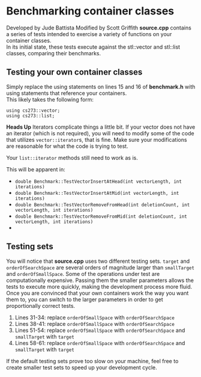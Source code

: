 # Benchmarking container classes #
Developed by Jude Battista
Modified by Scott Griffith
**source.cpp** contains a series of tests intended to exercise a variety of functions on your container classes.  
In its initial state, these tests execute against the stl::vector and stl::list classes, comparing their benchmarks.

## Testing your own container classes ##
Simply replace the using statements on lines 15 and 16 of **benchmark.h** with using statements that reference your containers.  
This likely takes the following form: 
``` 
using cs273::vector;  
using cs273::list;  
```

__Heads Up__ Iterators complicate things a little bit. If your vector does not have an iterator (which is not required), you will need to modify some of the code that utilizes `vector::iterator`s, that is fine. Make sure your modifications are reasonable for what the code is trying to test.

Your `list::iterator` methods still need to work as is.

This will be apparent in:
* `double Benchmark::TestVectorInsertAtHead(int vectorLength, int iterations)`
* `double Benchmark::TestVectorInsertAtMid(int vectorLength, int iterations)`
* `double Benchmark::TestVectorRemoveFromHead(int deletionCount, int vectorLength, int iterations)`
* `double Benchmark::TestVectorRemoveFromMid(int deletionCount, int vectorLength, int iterations)`
* 

## Testing sets ##
You will notice that **source.cpp** uses two different testing sets. `target` and `orderOfSearchSpace` are several orders of magnitude larger than `smallTarget` and `orderOfSmallSpace`. Some of the operations under test are computationally expensive. Passing them the smaller parameters allows the tests to execute more quickly, making the development process more fluid. Once you are convinced that your own containers work the way you want them to, you can switch to the larger parameters in order to get proportionally correct tests.
1. Lines 31-34: replace `orderOfSmallSpace` with `orderOfSearchSpace`
2. Lines 38-41: replace `orderOfSmallSpace` with `orderOfSearchSpace`
3. Lines 51-54: replace `orderOfSmallSpace` with `orderOfSearchSpace` and `smallTarget` with `target`
4. Lines 58-61: replace `orderOfSmallSpace` with `orderOfSearchSpace` and `smallTarget` with `target`  

If the default testing sets prove too slow on your machine, feel free to create smaller test sets to speed up your development cycle.